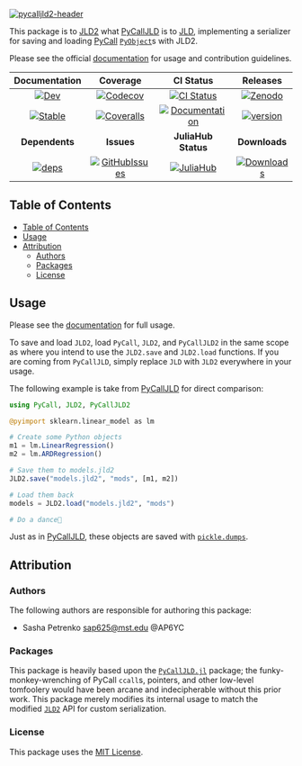 [![pycalljld2-header](https://github.com/AP6YC/FileStorage/blob/main/PyCallJLD2/header.png?raw=true)][docs-dev-url]

This package is to [JLD2][jld2] what [PyCallJLD][pycalljld] is to [JLD][jld], implementing a serializer for saving and loading [PyCall][pycall] [`PyObject`][pyobject-readme]s with JLD2.

Please see the official [documentation][docs-dev-url] for usage and contribution guidelines.

| **Documentation** | **Coverage** | **CI Status** | **Releases** |
|:-----------------:|:------------:|:-------------:|:-----------:|
| [![Dev][docs-dev-img]][docs-dev-url] | [![Codecov][codecov-img]][codecov-url] | [![CI Status][ci-img]][ci-url] | [![Zenodo][zenodo-img]][zenodo-url] |
| [![Stable][docs-stable-img]][docs-stable-url] | [![Coveralls][coveralls-img]][coveralls-url] | [![Documentation][doc-status-img]][doc-status-url] | [![version][version-img]][version-url] |
| **Dependents** | **Issues** | **JuliaHub Status** | **Downloads** |
| [![deps][deps-img]][deps-url] | [![GitHubIssues][issues-img]][issues-url] | [![JuliaHub][pkgeval-img]][pkgeval-url] | [![Downloads][downloads-img]][downloads-url] |

[version-img]: https://juliahub.com/docs/General/PyCallJLD2/stable/version.svg
[version-url]: https://juliahub.com/ui/Packages/General/PyCallJLD2

[deps-img]: https://juliahub.com/docs/General/PyCallJLD2/stable/deps.svg
[deps-url]: https://juliahub.com/ui/Packages/General/PyCallJLD2?t=2

[downloads-img]: https://shields.io/endpoint?url=https://pkgs.genieframework.com/api/v1/badge/PyCallJLD2
[downloads-url]: https://pkgs.genieframework.com?packages=PyCallJLD2

[issues-img]: https://img.shields.io/github/issues/AP6YC/PyCallJLD2.jl
[issues-url]: https://github.com/AP6YC/PyCallJLD2.jl/issues

[zenodo-img]: https://zenodo.org/badge/DOI/10.5281/zenodo.8333905.svg
[zenodo-url]: https://doi.org/10.5281/zenodo.8333905

[pkgeval-img]: https://juliahub.com/docs/PyCallJLD2/pkgeval.svg
[pkgeval-url]: https://juliahub.com/ui/Packages/PyCallJLD2

[docs-stable-img]: https://img.shields.io/badge/docs-stable-blue.svg
[docs-stable-url]: https://AP6YC.github.io/PyCallJLD2.jl/stable

[docs-dev-img]: https://img.shields.io/badge/docs-dev-blue.svg
[docs-dev-url]: https://AP6YC.github.io/PyCallJLD2.jl/dev

[doc-status-img]: https://github.com/AP6YC/PyCallJLD2.jl/actions/workflows/Documentation.yml/badge.svg
[doc-status-url]: https://github.com/AP6YC/PyCallJLD2.jl/actions/workflows/Documentation.yml

[ci-img]: https://github.com/AP6YC/PyCallJLD2.jl/workflows/CI/badge.svg
[ci-url]: https://github.com/AP6YC/PyCallJLD2.jl/actions?query=workflow%3ACI

[codecov-img]: https://codecov.io/gh/AP6YC/PyCallJLD2.jl/branch/main/graph/badge.svg
[codecov-url]: https://codecov.io/gh/AP6YC/PyCallJLD2.jl

[coveralls-img]: https://coveralls.io/repos/github/AP6YC/PyCallJLD2.jl/badge.svg?branch=main
[coveralls-url]: https://coveralls.io/github/AP6YC/PyCallJLD2.jl?branch=main

[pyobject-readme]: https://github.com/JuliaPy/PyCall.jl#pyobject
[pycall]: https://github.com/JuliaPy/PyCall.jl
[jld]: https://github.com/JuliaIO/JLD.jl/
[pycalljld]: https://github.com/JuliaPy/PyCallJLD.jl
[jld2]: https://github.com/JuliaIO/JLD2.jl
[pickle-dumps]: https://docs.python.org/3.8/library/pickle.html#pickle.dumps

## Table of Contents

- [Table of Contents](#table-of-contents)
- [Usage](#usage)
- [Attribution](#attribution)
  - [Authors](#authors)
  - [Packages](#packages)
  - [License](#license)

## Usage

Please see the [documentation][docs-dev-url] for full usage.

To save and load `JLD2`, load `PyCall`, `JLD2`, and `PyCallJLD2` in the same scope as where you intend to use the `JLD2.save` and `JLD2.load` functions.
If you are coming from `PyCallJLD`, simply replace `JLD` with `JLD2` everywhere in your usage.

The following example is take from [PyCallJLD][pycalljld] for direct comparison:

```julia
using PyCall, JLD2, PyCallJLD2

@pyimport sklearn.linear_model as lm

# Create some Python objects
m1 = lm.LinearRegression()
m2 = lm.ARDRegression()

# Save them to models.jld2
JLD2.save("models.jld2", "mods", [m1, m2])

# Load them back
models = JLD2.load("models.jld2", "mods")

# Do a dance🕺
```

Just as in [PyCallJLD][pycalljld], these objects are saved with [`pickle.dumps`][pickle-dumps].

## Attribution

### Authors

The following authors are responsible for authoring this package:

- Sasha Petrenko <sap625@mst.edu> @AP6YC

### Packages

This package is heavily based upon the [`PyCallJLD.jl`][pycalljld] package; the funky-monkey-wrenching of PyCall `ccall`s, pointers, and other low-level tomfoolery would have been arcane and indecipherable without this prior work.
This package merely modifies its internal usage to match the modified [`JLD2`][jld2] API for custom serialization.

### License

This package uses the [MIT License](LICENSE).
